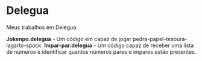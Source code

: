 # Delegua
Meus trabalhos em Delegua.

**Jokenpo.delegua** - Um código em capaz de jogar pedra-papel-tesoura-lagarto-spock.
**Impar-par.delegua** - Um código capaz de receber uma lista de números e identificar quantos números pares e impares estão presentes.
